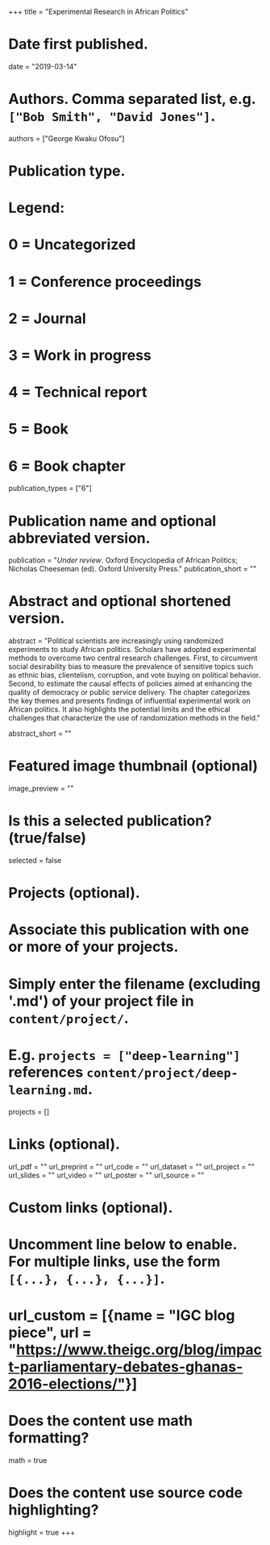 +++
title = "Experimental Research in African Politics"

# Date first published.
date = "2019-03-14"

# Authors. Comma separated list, e.g. `["Bob Smith", "David Jones"]`.
authors = ["George Kwaku Ofosu"]

# Publication type.
# Legend:
# 0 = Uncategorized
# 1 = Conference proceedings
# 2 = Journal
# 3 = Work in progress
# 4 = Technical report
# 5 = Book
# 6 = Book chapter
publication_types = ["6"]

# Publication name and optional abbreviated version.
publication = "*Under review*. Oxford Encyclopedia of African Politics; Nicholas Cheeseman (ed). Oxford University Press."
 publication_short = ""

# Abstract and optional shortened version.
abstract = "Political scientists are increasingly using randomized experiments to study African politics. Scholars have adopted experimental methods to overcome two central research challenges. First, to circumvent social desirability bias to measure the prevalence of sensitive topics such as ethnic bias, clientelism, corruption, and vote buying on political behavior. Second, to estimate the causal effects of policies aimed at enhancing the quality of democracy or public service delivery. The chapter categorizes the key themes and presents findings of influential experimental work on African politics. It also highlights the potential limits and the ethical challenges that characterize the use of randomization methods in the field." 

abstract_short = ""

# Featured image thumbnail (optional)
image_preview = ""

# Is this a selected publication? (true/false)
selected = false

# Projects (optional).
#   Associate this publication with one or more of your projects.
#   Simply enter the filename (excluding '.md') of your project file in `content/project/`.
#   E.g. `projects = ["deep-learning"]` references `content/project/deep-learning.md`.
projects = []

# Links (optional).
url_pdf = ""
url_preprint = ""
url_code = ""
url_dataset = ""
url_project = ""
url_slides = ""
url_video = ""
url_poster = ""
url_source = ""

# Custom links (optional).
#   Uncomment line below to enable. For multiple links, use the form `[{...}, {...}, {...}]`.
# url_custom = [{name = "IGC blog piece", url = "https://www.theigc.org/blog/impact-parliamentary-debates-ghanas-2016-elections/"}]

# Does the content use math formatting?
math = true

# Does the content use source code highlighting?
highlight = true
+++
